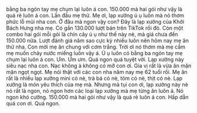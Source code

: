 bằng ba ngón tay mẹ chụm lại luôn á con. 150.000 mà hai gói như vậy là quá rẻ luôn á con. Lần đầu mẹ thử. Mẹ ơi, lạp xưởng ú ụ luôn mà nó thơm phức lỗ mũi nha con. Ở đâu mà ngon vậy con? Đây là lạp xưởng của Khởi Bách Hưng nha mẹ. Có gần 130.000 lượt bán trên TikTok rồi đó. Còn một combo hai gói mỗi gói là chín cây ú ụ như thế này nè, mà giá chưa đến 150.000 nữa. Lượt đánh giá năm sao cực kỳ nhiều luôn nên hôm nay mẹ ăn thử nha. Con mời mẹ ăn chung với cơm trắng. Trời ơi nó thơm mà mẹ cầm mẹ muốn chảy nước miếng luôn vậy á. Ú ụ luôn có bằng ba ngón tay mẹ chụm lại luôn á con. Ưm. Ưm ưm. Quá ngon quá tuyệt vời. Lạp xưởng này siêu nạc nha con. Nạc không à không có mỡ con ơi. Gia vị rất là vừa ăn mặn mặn ngọt ngọt. Mẹ nói thật với các con nha năm nay mẹ 62 tuổi rồi. Mẹ ăn rất là nhiều lạp xưởng mini có nè, trà bá có nè, tôm có nè, thịt có nè. Lạp xưởng là món yêu thích của mẹ mà. Nhưng mà tụi con ơi, lạp xưởng này nè nó rất là ngon, nó ngon hơn các loại lạp xưởng mà mẹ từng ăn luôn á. Nó ngon khó cưỡng. 150.000 mà hai gói như vậy là quá rẻ luôn á con. Hấp dẫn quá con ơi. Quá ngon.